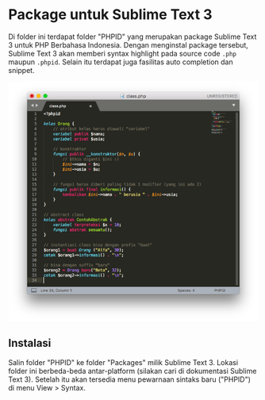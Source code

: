 Package untuk Sublime Text 3
============================

Di folder ini terdapat folder "PHPID" yang merupakan package Sublime Text 3
untuk PHP Berbahasa Indonesia. Dengan menginstal package tersebut, Sublime Text 3 
akan memberi syntax highlight pada source code `.php` maupun `.phpid`. Selain itu
terdapat juga fasilitas auto completion dan snippet.

![Preview](sublimetext3.png)

## Instalasi

Salin folder "PHPID" ke folder "Packages" milik Sublime Text 3. Lokasi folder ini
berbeda-beda antar-platform (silakan cari di dokumentasi Sublime Text 3). Setelah itu akan tersedia menu pewarnaan sintaks baru ("PHPID") di menu View > Syntax.

